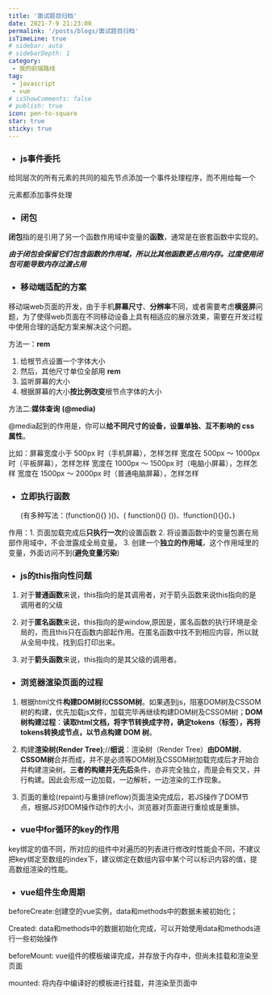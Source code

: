 ```yaml
---
title: '面试题目归档'
date: 2021-7-9 21:23:00
permalink: '/posts/blogs/面试题目归档'
isTimeLine: true
# sidebar: auto
# sidebarDepth: 1
category:
 - 我的前端路线
tag:
 - javascript
 - vue
# isShowComments: false
# publish: true
icon: pen-to-square
star: true
sticky: true
---
```



* ### js事件委托

给同层次的所有元素的共同的祖先节点添加一个事件处理程序，而不用给每一个

元素都添加事件处理

* ### 闭包

**闭包**指的是引用了另一个函数作用域中变量的**函数**，通常是在嵌套函数中实现的。

***由于闭包会保留它们包含函数的作用域，所以比其他函数更占用内存。过度使用闭包可能导致内存过渡占用***

* ### 移动端适配的方案

移动端web页面的开发，由于手机**屏幕尺寸**、**分辨率**不同，或者需要考虑**横竖屏**问题，为了使得web页面在不同移动设备上具有相适应的展示效果，需要在开发过程中使用合理的适配方案来解决这个问题。

方法一：**rem**

1. 给根节点设置一个字体大小
2. 然后，其他尺寸单位全部用 **rem**
3. 监听屏幕的大小
4. 根据屏幕的大小**按比例改变**根节点字体的大小

方法二:**媒体查询** **(@media)**

@media起到的作用是，你可以**给不同尺寸的设备，设置单独、互不影响的 css 属性**。

比如：屏幕宽度小于 500px 时（手机屏幕），怎样怎样
宽度在 500px ～ 1000px 时（平板屏幕），怎样怎样
宽度在 1000px ～ 1500px 时（电脑小屏幕），怎样怎样
宽度在 1500px ～ 2000px 时（普通电脑屏幕），怎样怎样

* ### **立即执行函数**

  (有多种写法：(function(){} )()、( function(){} ())、!function(){}()、)

作用：1. 页面加载完成后**只执行一次**的设置函数 2. 将设置函数中的变量包裹在局部作用域中，不会泄露成全局变量。 3. 创建一个**独立的作用域**，这个作用域里的变量，外面访问不到(**避免变量污染**) 

* ### js的**this指向性**问题

1. 对于**普通函数**来说，this指向的是其调用者，对于箭头函数来说this指向的是调用者的父级

2. 对于**匿名函数**来说，this指向的是window,原因是，匿名函数的执行环境是全局的，而且this只在函数内部起作用。在匿名函数中找不到相应内容，所以就从全局中找，找到后打印出来。

3. 对于**箭头函数**来说，this指向的是其父级的调用者。

* ### **浏览器渲染页面**的过程

1. 根据html文件**构建DOM树**和**CSSOM树**。如果遇到js，阻塞DOM树及CSSOM树的构建，优先加载js文件，加载完毕再继续构建DOM树及CSSOM树；**DOM树构建过程**：**读取html文档，将字节转换成字符，确定tokens（标签），再将tokens转换成节点，以节点构建 DOM 树**。

2. 构建**渲染树(Render Tree)**;//**细说**：渲染树（Render Tree）**由DOM树**、**CSSOM树**合并而成，并不是必须等DOM树及CSSOM树加载完成后才开始合并构建渲染树。**三者的构建并无先后**条件，亦非完全独立，而是会有交叉，并行构建。因此会形成一边加载，一边解析，一边渲染的工作现象。

3. 页面的重绘(repaint)与重排(reflow)页面渲染完成后，若JS操作了DOM节点，根据JS对DOM操作动作的大小，浏览器对页面进行重绘或是重排。

* ### vue中**for循环的key**的作用

key绑定的值不同，所对应的组件中对遍历的列表进行修改时性能会不同，不建议把key绑定至数组的index下，建议绑定在数组内容中某个可以标识内容的值，提高数组渲染的性能。

* ### **vue组件生命周期**

beforeCreate:创建空的vue实例，data和methods中的数据未被初始化；

Created: data和methods中的数据初始化完成，可以开始使用data和methods进行一些初始操作

beforeMount: vue组件的模板编译完成，并存放于内存中，但尚未挂载和渲染至页面

mounted: 将内存中编译好的模板进行挂载，并渲染至页面中



